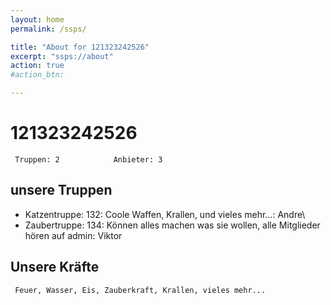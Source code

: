 ```yaml
---
layout: home
permalink: /ssps/

title: "About for 121323242526"
excerpt: "ssps://about"
action: true
#action_btn:

---
```


# 121323242526 
     Truppen: 2            Anbieter: 3
## unsere Truppen
- Katzentruppe: 132: Coole Waffen, Krallen, und vieles mehr...: Andre\
- Zaubertruppe: 134: Können alles machen was sie wollen, alle Mitglieder hören auf admin: Viktor

## Unsere Kräfte
     Feuer, Wasser, Eis, Zauberkraft, Krallen, vieles mehr...
